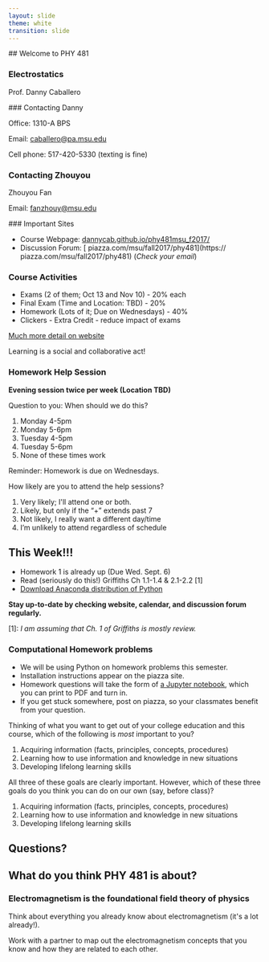 ```yaml
---
layout: slide
theme: white
transition: slide
---
```


<section data-markdown>
## Welcome to PHY 481

### Electrostatics

Prof. Danny Caballero

</section>

<section data-markdown>
### Contacting Danny

Office: 1310-A BPS

Email: <caballero@pa.msu.edu>

Cell phone: 517-420-5330 (texting is fine)

### Contacting Zhouyou

Zhouyou Fan

Email: <fanzhouy@msu.edu>

</section>

<section data-markdown>
### Important Sites

* Course Webpage: [dannycab.github.io/phy481msu_f2017/](http://dannycab.github.io/phy481msu_f2017/)
* Discussion Forum: [
piazza.com/msu/fall2017/phy481](https://
piazza.com/msu/fall2017/phy481) (*Check your email*)

</section>

<section data-markdown>

### Course Activities
* Exams (2 of them; Oct 13 and Nov 10) - 20% each
* Final Exam (Time and Location: TBD) - 20%
* Homework (Lots of it; Due on Wednesdays) - 40%
* Clickers - Extra Credit - reduce impact of exams

[Much more detail on website](http://dannycab.github.io/phy481msu_f2017/)

</section>

<section data-markdown>

Learning is a social and collaborative act!

### Homework Help Session

**Evening session twice per week (Location TBD)**

Question to you: When should we do this?

1. Monday 4-5pm
2. Monday 5-6pm
3. Tuesday 4-5pm
4. Tuesday 5-6pm
5. None of these times work

Reminder: Homework is due on Wednesdays.

</section>

<section data-markdown>

How likely are you to attend the help sessions?

1. Very likely; I'll attend one or both.
2. Likely, but only if the “+” extends past 7
3. Not likely, I really want a different day/time
4. I’m unlikely to attend regardless of schedule

</section>

<section data-markdown>

## This Week!!!

* Homework 1 is already up (Due Wed. Sept. 6)
* Read (seriously do this!) Griffiths Ch 1.1-1.4 & 2.1-2.2 [1]
* [Download Anaconda distribution of Python](https://www.continuum.io/downloads)

**Stay up-to-date by checking website, calendar, and discussion forum regularly.**

[1]: *I am assuming that Ch. 1 of Griffiths is mostly review.*

</section>

<section data-markdown>

### Computational Homework problems

* We will be using Python on homework problems this semester.
* Installation instructions appear on the piazza site.
* Homework questions will take the form of [a Jupyter notebook](https://github.com/dannycab/phy481msu/blob/gh-pages/jupyter/HW1-GradientProblem.ipynb), which you can print to PDF and turn in.
* If you get stuck somewhere, post on piazza, so your classmates benefit from your question.

</section>


<section data-markdown>

Thinking of what you want to get out of your college education and this course, which of the following is *most* important to you?

1. Acquiring information (facts, principles, concepts, procedures)
2. Learning how to use information and knowledge in new situations
3. Developing lifelong learning skills

</section>

<section data-markdown>

All three of these goals are clearly important. However,  which of these three goals do you think you can do on our own (say, before class)?

1. Acquiring information (facts, principles, concepts, procedures)
2. Learning how to use information and knowledge in new situations
3. Developing lifelong learning skills

</section>

<section data-markdown>

# Questions?

</section>

<section data-markdown>

## What do you think PHY 481 is about?

</section>

<section data-markdown>

### Electromagnetism is the foundational field theory of physics

Think about everything you already know about electromagnetism (it's a lot already!).

Work with a partner to map out the electromagnetism concepts that you know and how they are related to each other.

</section>
